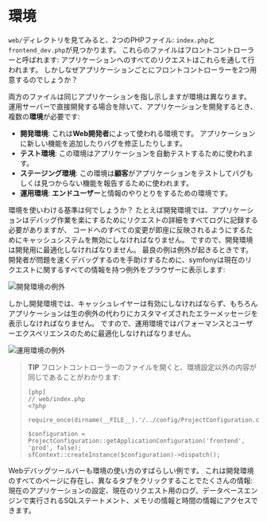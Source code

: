 環境
====

`web/`ディレクトリを見てみると、2つのPHPファイル: `index.php`と`frontend_dev.php`が見つかります。
これらのファイルはフロントコントローラーと呼ばれます:
アプリケーションへのすべてのリクエストはこれらを通して行われます。
しかしなぜアプリケーションごとにフロントコントローラーを2つ用意するのでしょうか？

両方のファイルは同じアプリケーションを指し示しますが環境は異なります。
運用サーバーで直接開発する場合を除いて、アプリケーションを開発するとき、複数の**環境**が必要です:

  * **開発環境**: これは**Web開発者**によって使われる環境です。
      アプリケーションに新しい機能を追加したりバグを修正したりします。
  * **テスト環境**: この環境はアプリケーションを自動テストするために使われます。
  * **ステージング環境**: この環境は**顧客**がアプリケーションをテストしてバグもしくは見つからない機能を報告するために使われます。
  * **運用環境**: **エンドユーザー**と情報のやりとりをするための環境です。

環境を使いわける基準は何でしょうか？
たとえば開発環境では、アプリケーションはデバッグ作業を楽にするためにリクエストの詳細をすべてログに記録する必要がありますが、
コードへのすべての変更が即座に反映されるようにするためにキャッシュシステムを無効にしなければなりません。
ですので、開発環境は開発用に最適化しなければなりません。
最良の例は例外が起きるときです。
開発者が問題を速くデバッグするのを手助けするために、symfonyは現在のリクエストに関するすべての情報を持つ例外をブラウザーに表示します:

![開発環境の例外](http://www.symfony-project.org/images/jobeet/1_2/01/exception_dev.png)

しかし開発環境では、キャッシュレイヤーは有効にしなければならず、もちろんアプリケーションは生の例外の代わりにカスタマイズされたエラーメッセージを表示しなければなりません。
ですので、運用環境ではパフォーマンスとユーザーエクスペリエンスのために最適化しなければなりません。

![運用環境の例外](http://www.symfony-project.org/images/jobeet/1_2/01/exception_prod.png)

>**TIP**
>フロントコントローラーのファイルを開くと、環境設定以外の内容が同じであることがわかります:
>
>     [php]
>     // web/index.php
>     <?php
>
>     require_once(dirname(__FILE__).'/../config/ProjectConfiguration.class.php');
>
>     $configuration = ProjectConfiguration::getApplicationConfiguration('frontend', 'prod', false);
>     sfContext::createInstance($configuration)->dispatch();

Webデバッグツールバーも環境の使い方のすばらしい例です。
これは開発環境のすべてのページに存在し、異なるタブをクリックすることでたくさんの情報: 現在のアプリケーションの設定、現在のリクエスト用のログ、データベースエンジンで実行されるSQLステートメント、メモリの情報と時間の情報にアクセスできます。
